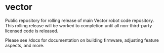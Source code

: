 # vector
Public repository for rolling release of main Vector robot code repository. This rolling release will be worked to completion until all non-third-party licensed code is released.

Please see /docs for documentation on building firmware, adjusting feature aspects, and more.